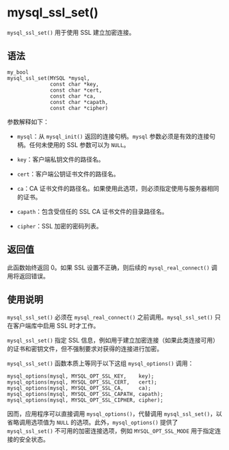 mysql_ssl_set() 
====================================

`mysql_ssl_set()` 用于使用 SSL 建立加密连接。

语法 
-----------------------

```unknow
my_bool
mysql_ssl_set(MYSQL *mysql,
              const char *key,
              const char *cert,
              const char *ca,
              const char *capath,
              const char *cipher)
```



参数解释如下：

* `mysql`：从 `mysql_init()` 返回的连接句柄。`mysql` 参数必须是有效的连接句柄。任何未使用的 SSL 参数可以为 `NULL`。

  

* `key`：客户端私钥文件的路径名。

  

* `cert`：客户端公钥证书文件的路径名。

  

* `ca`：CA 证书文件的路径名。如果使用此选项，则必须指定使用与服务器相同的证书。

  

* `capath`：包含受信任的 SSL CA 证书文件的目录路径名。

  

* `cipher`：SSL 加密的密码列表。

  




返回值 
------------------------

此函数始终返回 0。如果 SSL 设置不正确，则后续的 `mysql_real_connect()` 调用将返回错误。

使用说明 
-------------------------

`mysql_ssl_set()` 必须在 `mysql_real_connect()` 之前调用。`mysql_ssl_set()` 只在客户端库中启用 SSL 时才工作。

`mysql_ssl_set()` 指定 SSL 信息，例如用于建立加密连接（如果此类连接可用）的证书和密钥文件，但不强制要求对获得的连接进行加密。

`mysql_ssl_set()` 函数本质上等同于以下这组 `mysql_options()` 调用：

```unknow
mysql_options(mysql, MYSQL_OPT_SSL_KEY,    key);
mysql_options(mysql, MYSQL_OPT_SSL_CERT,   cert);
mysql_options(mysql, MYSQL_OPT_SSL_CA,     ca);
mysql_options(mysql, MYSQL_OPT_SSL_CAPATH, capath);
mysql_options(mysql, MYSQL_OPT_SSL_CIPHER, cipher);
```



因而，应用程序可以直接调用 `mysql_options()`，代替调用 `mysql_ssl_set()`，以省略调用选项值为 `NULL` 的选项。此外，`mysql_options()` 提供了 `mysql_ssl_set()` 不可用的加密连接选项，例如 `MYSQL_OPT_SSL_MODE` 用于指定连接的安全状态。

